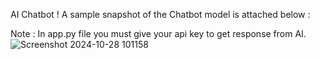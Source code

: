 AI Chatbot !
A sample snapshot of the Chatbot model is attached below : 

Note : In app.py file you must give your api key to get response from AI.
![Screenshot 2024-10-28 101158](https://github.com/user-attachments/assets/b11a6905-85a2-4bd2-b928-976e4731a9d2)
